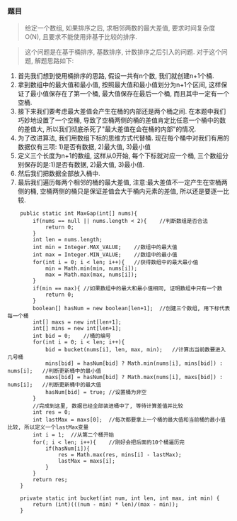 ### 题目
> 给定一个数组, 如果排序之后, 求相邻两数的最大差值, 要求时间复杂度O(N), 且要求不能使用非基于比较的排序.

> 这个问题是在基于桶排序, 基数排序, 计数排序之后引入的问题. 对于这个问题, 解题思路如下:

1. 首先我们想到使用桶排序的思路, 假设一共有n个数, 我们就创建n+1个桶. 
2. 拿到数组中的最大值和最小值, 按照最大值和最小值划分为n+1个区间, 这样保证了最小值保存在了第一个桶, 最大值保存在最后一个桶, 而且其中一定有一个空桶.
3. 接下来我们要考虑最大差值会产生在桶的内部还是两个桶之间. 在本题中我们巧妙地设置了一个空桶, 导致了空桶两侧的桶的差值肯定比任意一个桶中的数的差值大, 所以我们彻底杀死了"最大差值在会在桶的内部"的情况.
4. 为了改进算法, 我们用数组下标的思维方式代替桶. 现在每个桶中对我们有用的数据仅有三项: 1)是否有数据, 2)最大值, 3)最小值
5. 定义三个长度为n+1的数组, 这样从0开始, 每个下标就对应一个桶, 三个数组分别保存的是:1)是否有数据, 2)最大值, 3)最小值.
6. 然后我们把数据全部放入桶中. 
7. 最后我们遍历每两个相邻的桶的最大差值, 注意:最大差值不一定产生在空桶两侧的桶, 空桶两侧的桶只是保证差值会大于桶内元素的差值, 所以还是要逐一比较.
```
    public static int MaxGap(int[] nums){
        if(nums == null || nums.length < 2){    //判断数组是否合法
            return 0;
        }
        int len = nums.length;
        int min = Integer.MAX_VALUE;    //数组中的最大值
        int max = Integer.MIN_VALUE;    //数组中的最小值
        for(int i = 0; i < len; i++){   //获得数组中的最大最小值
            min = Math.min(min, nums[i]);
            max = Math.max(max, nums[i]);
        }
        if(min == max){ //如果数组中的最大和最小值相同, 证明数组中只有一个数
            return 0;
        }
        boolean[] hasNum = new boolean[len+1];  //创建三个数组, 用下标代表每一个桶
        int[] maxs = new int[len+1];
        int[] mins = new int[len+1];
        int bid = 0;    //桶的编号
        for(int i = 0; i < len; i++){
            bid = bucket(nums[i], len, max, min);   //计算出当前数要进入几号桶
            mins[bid] = hasNum[bid] ? Math.min(nums[i], mins[bid]) : nums[i];   //判断更新桶中的最小值
            maxs[bid] = hasNum[bid] ? Math.max(nums[i], maxs[bid]) : nums[i];   //判断更新桶中的最大值
            hasNum[bid] = true; //设置桶为非空
        }
        //完成到这里, 数据已经全部装进桶中了, 等待计算差值并比较
        int res = 0;
        int lastMax = maxs[0];  //每次都要拿上一个桶的最大值和当前桶的最小值比较, 所以定义一个lastMax变量
        int i = 1;  //从第二个桶开始
        for(; i < len; i++){    //刚好会把后面的10个桶遍历完
            if(hasNum[i]){
                res = Math.max(res, mins[i] - lastMax);
                lastMax = maxs[i];
            }
        }
        return res;
    }

    private static int bucket(int num, int len, int max, int min) {
        return (int)(((num - min) * len)/(max - min));
    }
```